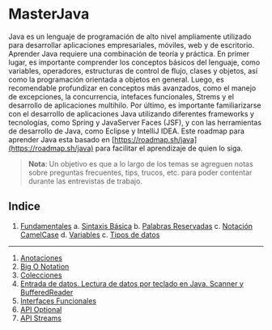 # MasterJava
Java es un lenguaje de programación de alto nivel ampliamente utilizado para desarrollar aplicaciones empresariales, móviles, web y de escritorio. Aprender Java requiere una combinación de teoría y práctica. En primer lugar, es importante comprender los conceptos básicos del lenguaje, como variables, operadores, estructuras de control de flujo, clases y objetos, así como la programación orientada a objetos en general. Luego, es recomendable profundizar en conceptos más avanzados, como el manejo de excepciones, la concurrencia, intefaces funcionales, Strems y el desarrollo de aplicaciones multihilo. Por último, es importante familiarizarse con el desarrollo de aplicaciones Java utilizando diferentes frameworks y tecnologías, como Spring y JavaServer Faces (JSF), y con las herramientas de desarrollo de Java, como Eclipse y IntelliJ IDEA. Este roadmap para aprender Java esta basado en [https://roadmap.sh/java](https://roadmap.sh/java) para facilitar el aprendizaje de quien lo siga.

> **Nota**: Un objetivo es que a lo largo de los temas se agreguen notas sobre preguntas frecuentes, tips, trucos, etc. para poder contentar durante las entrevistas de trabajo.

## Indice
1. [Fundamentales](/documents/Fundamentales.md)
    a. [Sintaxis Básica](/documents/Fundamentales.md#sintaxis-básica)
    b. [Palabras Reservadas](/documents/Fundamentales.md#palabras-reservadas)
    c. [Notación CamelCase](/documents/Fundamentales.md#camel-case)
    d. [Variables](/documents/Fundamentales.md#variables)
    c. [Tipos de datos](/documents/Fundamentales.md#tipos-de-datos)
---------------
1. [Anotaciones](/documents/Anotaciones.md)
2. [Big O Notation](/documents/BigONotation.md)
3. [Colecciones](/documents/Colecciones.md)
4. [Entrada de datos. Lectura de datos por teclado en Java. Scanner y BufferedReader](/documents/EntradasDeDatos.md)
5. [Interfaces Funcionales](/documents/InterfacesFuncionales.md)
6. [API Optional](/documents/Optional.md)
7. [API Streams](/documents/Streams.md)